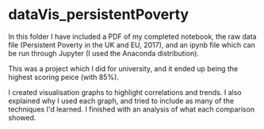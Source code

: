 # dataVis_persistentPoverty

In this folder I have included a PDF of my completed notebook, the raw data file (Persistent Poverty in the UK and EU, 2017), and an ipynb file which can be run through Jupyter (I used the Anaconda distribution). 

This was a project which I did for university, and it ended up being the highest scoring peice (with 85%). 

I created visualisation graphs to highlight correlations and trends. I also explained why I used each graph, and tried to include as many of the techniques I'd learned. I finished with an analysis of what each comparison showed.
